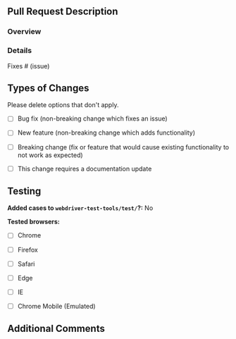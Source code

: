 ## Pull Request Description

### Overview
<!-- Describe what this PR changes and the motivation for creating it -->

### Details
<!-- List out changes and additions made in this pull request -->

<!-- List any issue numbers that this addresses -->
Fixes # (issue)


## Types of Changes

Please delete options that don't apply.

* [ ] Bug fix (non-breaking change which fixes an issue)
* [ ] New feature (non-breaking change which adds functionality)
* [ ] Breaking change (fix or feature that would cause existing functionality to not work as expected)
* [ ] This change requires a documentation update


## Testing
<!-- Describe how changes were verified -->


<!-- Change to "Yes" if you added any test cases to framework unit tests -->
**Added cases to `webdriver-test-tools/test/`?:** No
<!-- List which browser drivers PR was tested with (if applicable) -->
**Tested browsers:** 
* [ ] Chrome
* [ ] Firefox
* [ ] Safari
* [ ] Edge
* [ ] IE
* [ ] Chrome Mobile (Emulated)


## Additional Comments
<!-- Add any additional comments here -->

